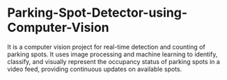 # Parking-Spot-Detector-using-Computer-Vision
It is a computer vision project for real-time detection and counting of parking spots. It uses image processing and machine learning to identify, classify, and visually represent the occupancy status of parking spots in a video feed, providing continuous updates on available spots.

